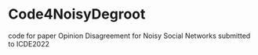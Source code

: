 # Code4NoisyDegroot
code for paper Opinion Disagreement for Noisy Social Networks submitted to ICDE2022
